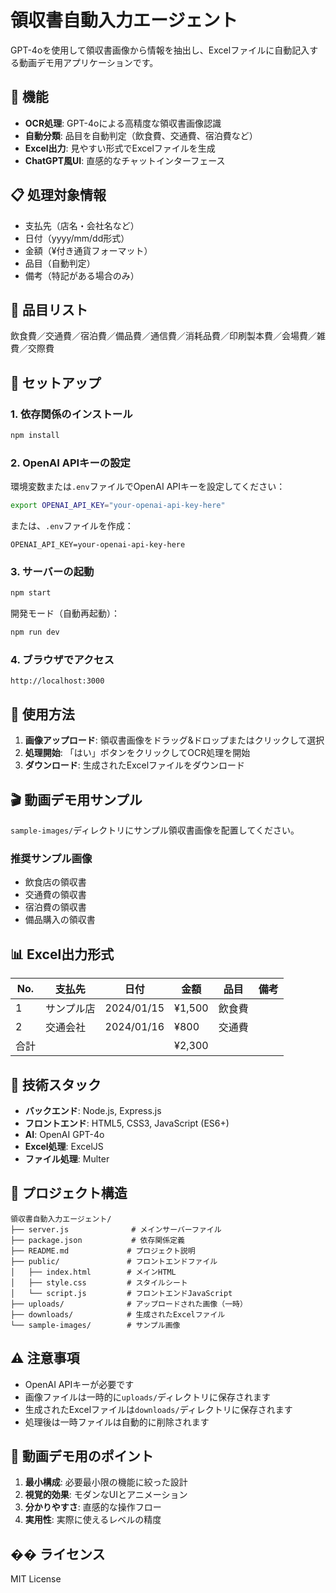 # 領収書自動入力エージェント

GPT-4oを使用して領収書画像から情報を抽出し、Excelファイルに自動記入する動画デモ用アプリケーションです。

## 🎯 機能

- **OCR処理**: GPT-4oによる高精度な領収書画像認識
- **自動分類**: 品目を自動判定（飲食費、交通費、宿泊費など）
- **Excel出力**: 見やすい形式でExcelファイルを生成
- **ChatGPT風UI**: 直感的なチャットインターフェース

## 📋 処理対象情報

- 支払先（店名・会社名など）
- 日付（yyyy/mm/dd形式）
- 金額（¥付き通貨フォーマット）
- 品目（自動判定）
- 備考（特記がある場合のみ）

## 📁 品目リスト

飲食費／交通費／宿泊費／備品費／通信費／消耗品費／印刷製本費／会場費／雑費／交際費

## 🚀 セットアップ

### 1. 依存関係のインストール

```bash
npm install
```

### 2. OpenAI APIキーの設定

環境変数または`.env`ファイルでOpenAI APIキーを設定してください：

```bash
export OPENAI_API_KEY="your-openai-api-key-here"
```

または、`.env`ファイルを作成：

```
OPENAI_API_KEY=your-openai-api-key-here
```

### 3. サーバーの起動

```bash
npm start
```

開発モード（自動再起動）：

```bash
npm run dev
```

### 4. ブラウザでアクセス

```
http://localhost:3000
```

## 📖 使用方法

1. **画像アップロード**: 領収書画像をドラッグ&ドロップまたはクリックして選択
2. **処理開始**: 「はい」ボタンをクリックしてOCR処理を開始
3. **ダウンロード**: 生成されたExcelファイルをダウンロード

## 🎬 動画デモ用サンプル

`sample-images/`ディレクトリにサンプル領収書画像を配置してください。

### 推奨サンプル画像
- 飲食店の領収書
- 交通費の領収書
- 宿泊費の領収書
- 備品購入の領収書

## 📊 Excel出力形式

| No. | 支払先 | 日付 | 金額 | 品目 | 備考 |
|-----|--------|------|------|------|------|
| 1 | サンプル店 | 2024/01/15 | ¥1,500 | 飲食費 | |
| 2 | 交通会社 | 2024/01/16 | ¥800 | 交通費 | |
| 合計 | | | ¥2,300 | | |

## 🔧 技術スタック

- **バックエンド**: Node.js, Express.js
- **フロントエンド**: HTML5, CSS3, JavaScript (ES6+)
- **AI**: OpenAI GPT-4o
- **Excel処理**: ExcelJS
- **ファイル処理**: Multer

## 📁 プロジェクト構造

```
領収書自動入力エージェント/
├── server.js              # メインサーバーファイル
├── package.json           # 依存関係定義
├── README.md             # プロジェクト説明
├── public/               # フロントエンドファイル
│   ├── index.html        # メインHTML
│   ├── style.css         # スタイルシート
│   └── script.js         # フロントエンドJavaScript
├── uploads/              # アップロードされた画像（一時）
├── downloads/            # 生成されたExcelファイル
└── sample-images/        # サンプル画像
```

## ⚠️ 注意事項

- OpenAI APIキーが必要です
- 画像ファイルは一時的に`uploads/`ディレクトリに保存されます
- 生成されたExcelファイルは`downloads/`ディレクトリに保存されます
- 処理後は一時ファイルは自動的に削除されます

## 🎯 動画デモ用のポイント

1. **最小構成**: 必要最小限の機能に絞った設計
2. **視覚的効果**: モダンなUIとアニメーション
3. **分かりやすさ**: 直感的な操作フロー
4. **実用性**: 実際に使えるレベルの精度

## �� ライセンス

MIT License 